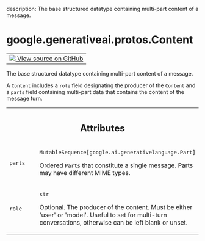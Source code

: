 description: The base structured datatype containing multi-part content of a message.

<div itemscope itemtype="http://developers.google.com/ReferenceObject">
<meta itemprop="name" content="google.generativeai.protos.Content" />
<meta itemprop="path" content="Stable" />
</div>

# google.generativeai.protos.Content

<!-- Insert buttons and diff -->

<table class="tfo-notebook-buttons tfo-api nocontent">
<td>
  <a target="_blank" href="https://github.com/googleapis/google-cloud-python/tree/main/packages/google-ai-generativelanguage/google/ai/generativelanguage_v1beta/types/content.py#L78-L105">
    <img src="https://www.tensorflow.org/images/GitHub-Mark-32px.png" />
    View source on GitHub
  </a>
</td>
</table>



The base structured datatype containing multi-part content of a message.

<!-- Placeholder for "Used in" -->

A ``Content`` includes a ``role`` field designating the producer of
the ``Content`` and a ``parts`` field containing multi-part data
that contains the content of the message turn.



<!-- Tabular view -->
 <table class="responsive fixed orange">
<colgroup><col width="214px"><col></colgroup>
<tr><th colspan="2"><h2 class="add-link">Attributes</h2></th></tr>

<tr>
<td>

`parts`<a id="parts"></a>

</td>
<td>

`MutableSequence[google.ai.generativelanguage.Part]`

Ordered ``Parts`` that constitute a single message. Parts
may have different MIME types.

</td>
</tr><tr>
<td>

`role`<a id="role"></a>

</td>
<td>

`str`

Optional. The producer of the content. Must
be either 'user' or 'model'.
Useful to set for multi-turn conversations,
otherwise can be left blank or unset.

</td>
</tr>
</table>



